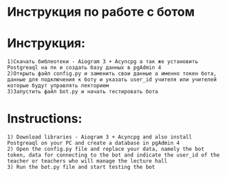 # Инструкция по работе с ботом

# Инструкция:
    1)Скачать библеотеки - Aiogram 3 + Acyncpg а так же установить Postgreaql на пк и создать базу данных в pgAdmin 4
    2)Открыть файл config.py и заменить свои данные а именно токен бота, данные для подключения к боту и указать user_id учителя или учителей которые будут управлять лекторием
    3)Запустить файл bot.py и начать тестировать бота

# Instructions:
    1) Download libraries - Aiogram 3 + Acyncpg and also install Postgreaql on your PC and create a database in pgAdmin 4
    2) Open the config.py file and replace your data, namely the bot token, data for connecting to the bot and indicate the user_id of the teacher or teachers who will manage the lecture hall
    3) Run the bot.py file and start testing the bot
